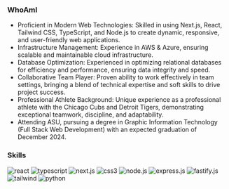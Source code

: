 ### WhoAmI

- Proficient in Modern Web Technologies: Skilled in using Next.js, React, Tailwind CSS, TypeScript, and Node.js to create dynamic, responsive, and user-friendly web applications.
- Infrastructure Management: Experience in AWS & Azure, ensuring scalable and maintainable cloud infrastructure.
- Database Optimization: Experienced in optimizing relational databases for efficiency and performance, ensuring data integrity and speed.
- Collaborative Team Player: Proven ability to work effectively in team settings, bringing a blend of technical expertise and soft skills to drive project success.
- Professional Athlete Background: Unique experience as a professional athlete with the Chicago Cubs and Detroit Tigers, demonstrating exceptional teamwork, discipline, and adaptability.
- Attending ASU, pursuing a degree in Graphic Information Technology (Full Stack Web Development) with an expected graduation of December 2024.

### Skills

![react](https://img.shields.io/badge/React-61DAFB?style=for-the-badge&logo=React&logoColor=white)
![typescript](https://img.shields.io/badge/TypeScript-3178C6?style=for-the-badge&logo=TypeScript&logoColor=white)
![next.js](https://img.shields.io/badge/Next.js-000000?style=for-the-badge&logo=Next.js&logoColor=white)
![css3](https://img.shields.io/badge/CSS3-1572B6?style=for-the-badge&logo=CSS3&logoColor=white)
![node.js](https://img.shields.io/badge/Node.js-7A9D54?style=for-the-badge&logo=Node.js&logoColor=green)
![express.js](https://img.shields.io/badge/Express.js-A2C579?style=for-the-badge&logo=Express&logoColor=black)
![fastify.js](https://img.shields.io/badge/Fastify-fff?style=for-the-badge&logo=Fastify&logoColor=black)
![tailwind](https://img.shields.io/badge/Tailwind-1a2649?style=for-the-badge&logo=TailwindCSS&logoColor=white)
![python](https://img.shields.io/badge/Python-29567d?style=for-the-badge&logo=Python&logoColor=ffdf76)


